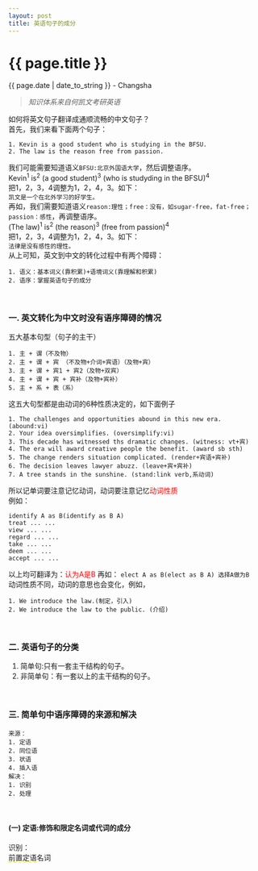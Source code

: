 ```yaml
---
layout: post
title: 英语句子的成分
---
```


{{ page.title }}
================

<p class="meta">{{ page.date | date_to_string }} - Changsha</p>

> _知识体系来自何凯文考研英语_


如何将英文句子翻译成通顺流畅的中文句子？  
首先，我们来看下面两个句子：
```
1. Kevin is a good student who is studying in the BFSU.
2. The law is the reason free from passion.
```
我们可能需要知道语义`BFSU:北京外国语大学`，然后调整语序。  
Kevin<sup>1</sup> is<sup>2</sup> (a good student)<sup>3</sup> (who is studyding in the BFSU)<sup>4</sup>  
把1，2，3，4调整为1，2，4，3。如下：  
`凯文是一个在北外学习的好学生。`  
再如，我们需要知道语义`reason:理性；free：没有，如sugar-free，fat-free；passion：感性`，再调整语序。  
(The law)<sup>1</sup> is<sup>2</sup> (the reason)<sup>3</sup> (free from passion)<sup>4</sup>  
把1，2，3，4调整为1，2，4，3。如下：  
`法律是没有感性的理性。`  
从上可知，英文到中文的转化过程中有两个障碍：  
```
1. 语义：基本词义(靠积累)+语境词义(靠理解和积累)
2. 语序：掌握英语句子的成分
```
<br>

### 一. 英文转化为中文时没有语序障碍的情况  

五大基本句型（句子的主干）
```
1. 主 + 谓（不及物）
2. 主 + 谓 + 宾 （不及物+介词+宾语）（及物+宾）
3. 主 + 谓 + 宾1 + 宾2（及物+双宾）
4. 主 + 谓 + 宾 + 宾补（及物+宾补）
5. 主 + 系 + 表（系）
```  
这五大句型都是由动词的6种性质决定的，如下面例子
```
1. The challenges and opportunities abound in this new era. (abound:vi)
2. Your idea oversimplifies. (oversimplify:vi)
3. This decade has witnessed ths dramatic changes. (witness: vt+宾)
4. The era will award creative people the benefit. (award sb sth)
5. The change renders situation complicated. (render+宾语+宾补)
6. The decision leaves lawyer abuzz. (leave+宾+宾补)
7. A tree stands in the sunshine. (stand:link verb,系动词)
```  
所以记单词要注意记忆动词，动词要注意记忆<font color='red'>动词性质</font>  
例如：
```
identify A as B(identify as B A)
treat ... ...
view ... ...
regard ... ...
take ... ...
deem ... ...
accept ... ...
```  
以上均可翻译为：<font color='red'>认为A是B</font>
再如：
```elect A as B(elect as B A) 选择A做为B```  
动词性质不同，动词的意思也会变化，例如，
```
1. We introduce the law.(制定，引入)
2. We introduce the law to the public. (介绍)
```
<br>

### 二. 英语句子的分类  

1. 简单句:只有一套主干结构的句子。
2. 非简单句：有一套以上的主干结构的句子。
<br>

### 三. 简单句中语序障碍的来源和解决  

```
来源：
1. 定语
2. 同位语
3. 状语
4. 插入语
解决：
1. 识别
2. 处理
```  
<br>


#### (一) 定语:修饰和限定名词或代词的成分
    
识别：  
<span style="border-bottom:2px dashed yellow;">前置定语</span>名词<sapn></span>